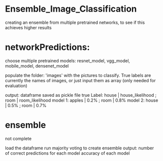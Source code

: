 # Ensemble_Image_Classification
creating an ensemble from multiple pretrained networks, to see if this achieves higher results

# networkPredictions: 

choose multiple pretrained models:
resnet_model, vgg_model, mobile_model,  densenet_model

populate the folder: 'images' with the pictures to classify. 
True labels are currently the names of images, or just input them as array (only needed for evaluation)

output: dataframe saved as pickle file 
true Label:  house  | house_likelihood ; room  | room_likelihood
model 1:     apples | 0.2%             ; room  | 0.8%
model 2:     house  | 0.5%             ; room  | 0.7%

# ensemble
not complete

load the dataframe
run majority voting to create ensemble
output:
number of correct predictions for each model
accuracy of each model
